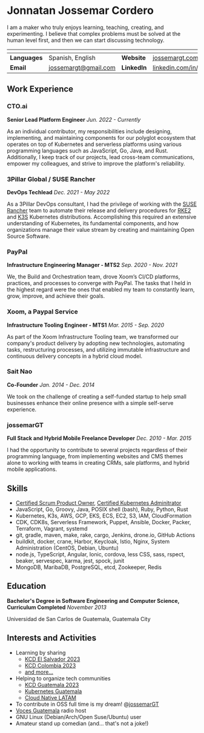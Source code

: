 # Jonnatan Jossemar Cordero

I am a maker who truly enjoys learning, teaching, creating, and experimenting. I
believe that complex problems must be solved at the human level first, and then
we can start discussing technology.

| <!-- -->      | <!-- -->              | <!-- -->      | <!-- -->
|:---           |:---                   |:---           |:---
| **Languages** | Spanish, English      | **Website**   | [jossemargt.com](https://jossemargt.com/en/)
| **Email**     | jossemargt@gmail.com  | **LinkedIn**  | [linkedin.com/in/jossemargt](https://linkedin.com/in/jossemargt/)

## Work Experience

### CTO.ai

**Senior Lead Platform Engineer**
*Jun. 2022 - Currently*

As an individual contributor, my responsibilities include designing,
implementing, and maintaining components for our polyglot ecosystem that
operates on top of Kubernetes and serverless platforms using various programming
languages such as JavaScript, Go, Java, and Rust. Additionally, I keep track of
our projects, lead cross-team communications, empower my colleagues, and strive
to improve the platform's reliability.

### 3Pillar Global / SUSE Rancher

**DevOps Techlead**
*Dec. 2021 - May 2022*

As a 3Pillar DevOps consultant, I had the privilege of working with the
[SUSE Rancher](https://www.suse.com/products/suse-rancher/) team to automate
their release and delivery procedures for [RKE2](https://docs.rke2.io/) and
[K3S](https://k3s.io/) Kubernetes distributions. Accomplishing this required an
extensive understanding of Kubernetes, its fundamental components, and how
organizations manage their value stream by creating and maintaining Open Source
Software.

### PayPal

**Infrastructure Engineering Manager - MTS2**
*Sep. 2020 - Nov. 2021*

We, the Build and Orchestration team, drove Xoom’s CI/CD platforms, practices,
and processes to converge with PayPal. The tasks that I held in the highest
regard were the ones that enabled my team to constantly learn, grow, improve,
and achieve their goals.

### Xoom, a Paypal Service

**Infrastructure Tooling Engineer - MTS1**
*Mar. 2015 - Sep. 2020*

As part of the Xoom Infrastructure Tooling team, we transformed our company's
product delivery by adopting new technologies, automating tasks, restructuring
processes, and utilizing immutable infrastructure and continuous delivery
concepts in a hybrid cloud model.

### Sait Nao

**Co-Founder**
*Jan. 2014 - Dec. 2014*

We took on the challenge of creating a self-funded startup to help small
businesses enhance their online presence with a simple self-serve experience.

### jossemarGT

**Full Stack and Hybrid Mobile Freelance Developer**
*Dec. 2010 - Mar. 2015*

I had the opportunity to contribute to several projects regardless of their
programming language, from implementing websites and CMS themes alone to working
with teams in creating CRMs, sale platforms, and hybrid mobile applications.

## Skills

- [Certified Scrum Product Owner](https://bcert.me/bc/html/show-badge.html?b=bguqpmhl),
  [Certified Kubernetes Adminitrator](https://www.credly.com/badges/b0e6f8e1-5480-4d86-98a3-68a77e78b88a)
- JavaScript, Go, Groovy, Java, POSIX shell (bash), Ruby, Python, Rust
- Kubernetes, K3s, AWS, GCP, EKS, ECS, EC2, S3, IAM, CloudFormation
- CDK, CDK8s, Serverless Framework, Puppet, Ansible, Docker, Packer, Terraform, Vagrant, systemd
- git, gradle, maven, make, rake, cargo, Jenkins, drone.io, GitHub Actions
- buildkit, docker, crane, Harbor, Keycloak, Istio, Nginx, System Administration (CentOS, Debian, Ubuntu)
- node.js, TypeScript, Angular, Ionic, cordova, less CSS, sass, rspect, beaker, servespec, karma, jest, spock, junit
- MongoDB, MaribaDB, PostgreSQL, etcd, Zookeeper, Redis

## Education

**Bachelor's Degree in Software Engineering and Computer Science, Curriculum Completed**
*November 2013*

Universidad de San Carlos de Guatemala, Guatemala City

## Interests and Activities

- Learning by sharing
  - [KCD El Salvador 2023](https://www.credly.com/badges/04ab7bae-10e2-4c54-abd5-85bd0dd6e019/public_url)
  - [KCD Colombia 2023](https://www.credly.com/badges/5aba165c-6ed3-46a8-9818-b82acae969f8/public_url)
  - [and more...](https://jossemargt.github.io/talks/)
- Helping to organize tech communities
  - [KCD Guatemala 2023](https://community.cncf.io/kcd-guatemala/)
  - [Kubernetes Guatemala](https://community.cncf.io/kubernetes-guatemala/)
  - [Cloud Native LATAM](https://community.cncf.io/cloud-native-latin-america/)
- To contribute in OSS full time is my dream! @[jossemarGT](http://github.com/jossemargt)
- [Voces Guatemala](https://voces.com.gt/) radio host
- GNU Linux (Debian/Arch/Open Suse/Ubuntu) user
- Amateur stand up comedian (and... that's not a joke!)
